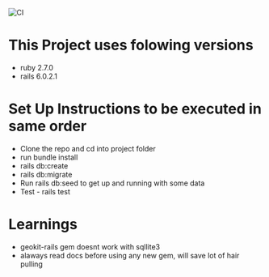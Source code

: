 ![CI](https://github.com/AnjanJ/fuber/workflows/CI/badge.svg?branch=master)

# This Project uses folowing versions

* ruby 2.7.0
* rails 6.0.2.1

# Set Up Instructions to be executed in same order

* Clone the repo and cd into project folder
* run bundle install
* rails db:create
* rails db:migrate
* Run rails db:seed to get up and running with some data
* Test - rails test

# Learnings
* geokit-rails gem doesnt work with sqllite3
* alaways read docs before using any new gem, will save lot of hair pulling
